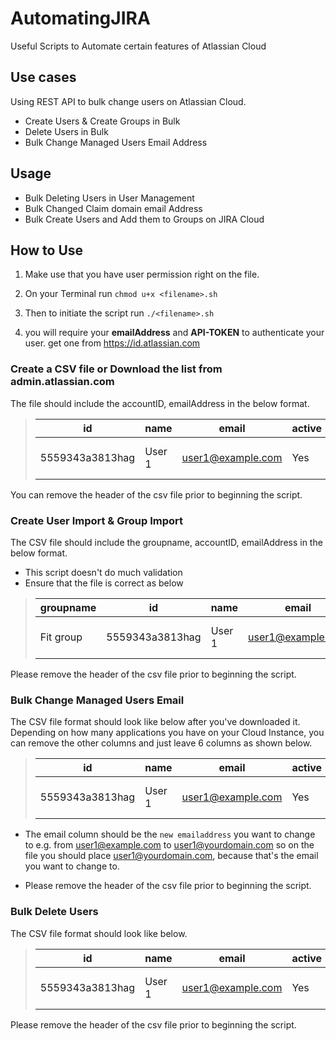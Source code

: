 # AutomatingJIRA
Useful Scripts to Automate certain features of Atlassian Cloud

## Use cases

Using REST API to bulk change users on Atlassian Cloud.

* Create Users & Create Groups in Bulk
* Delete Users in Bulk
* Bulk Change Managed Users Email Address

## Usage
* Bulk Deleting Users in User Management
* Bulk Changed Claim domain email Address
* Bulk Create Users and Add them to Groups on JIRA Cloud

## How to Use

1. Make use that you have user permission right on the file.

2. On your Terminal run `chmod u+x <filename>.sh`

3. Then to initiate the script run `./<filename>.sh`

4. you will require your **emailAddress** and **API-TOKEN** to authenticate your user. get one from https://id.atlassian.com

### Create a CSV file or Download the list from admin.atlassian.com
The file should include the accountID, emailAddress in the below format.

>| id  | name  | email  | active  |date   | LastLogin |
>|---|---|---|---|---|---|
>| 5559343a3813hag  |User 1   | user1@example.com  | Yes  | 2 Nov 2019  |Never logged in|


You can remove the header of the csv file prior to beginning the script.

### Create User Import & Group Import
The CSV file should include the groupname, accountID, emailAddress in the below format.

* This script doesn't do much validation
* Ensure that the file is correct as below

>|groupname| id  | name  | email  | active  |date   | LastLogin |
>|---|---|---|---|---|---|---|
>|Fit group| 5559343a3813hag  |User 1   | user1@example.com  | Yes  | 2 Nov 2019  |Never logged in|

Please remove the header of the csv file prior to beginning the script.

### Bulk Change Managed Users Email
The CSV file format should look like below after you've downloaded it. Depending on how many applications
you have on your Cloud Instance, you can remove the other columns and just leave 6 columns as shown
below.

>| id  | name  | email  | active  |date   | LastLogin |
>|---|---|---|---|---|---|
>| 5559343a3813hag  |User 1   | user1@example.com  | Yes  | 2 Nov 2019  |Never logged in|

* The email column should be the `new emailaddress` you want to change to
  e.g. from user1@example.com to user1@yourdomain.com
  so on the file you should place user1@yourdomain.com, because that's the email
  you want to change to.
  
* Please remove the header of the csv file prior to beginning the script.

### Bulk Delete Users
The CSV file format should look like below.

>| id  | name  | email  | active  |date   | LastLogin |
>|---|---|---|---|---|---|
>| 5559343a3813hag  |User 1   | user1@example.com  | Yes  | 2 Nov 2019  |Never logged in|

Please remove the header of the csv file prior to beginning the script.
